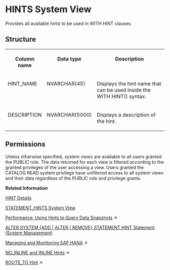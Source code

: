 <!-- loiof55ce8e92a6744f3a4ee9f350cfb6453 -->

# HINTS System View

Provides all available hints to be used in WITH HINT clauses.



## Structure


<table>
<tr>
<th valign="top">

Column name

</th>
<th valign="top">

Data type

</th>
<th valign="top">

Description

</th>
</tr>
<tr>
<td valign="top">

HINT\_NAME

</td>
<td valign="top">

NVARCHAR\(45\)

</td>
<td valign="top">

Displays the hint name that can be used inside the WITH HINT\(\) syntax.

</td>
</tr>
<tr>
<td valign="top">

DESCRIPTION

</td>
<td valign="top">

NVARCHAR\(5000\)

</td>
<td valign="top">

Displays a description of the hint.

</td>
</tr>
</table>



<a name="loiof55ce8e92a6744f3a4ee9f350cfb6453__section_nq5_prb_dzb"/>

## Permissions

Unless otherwise specified, system views are available to all users granted the PUBLIC role. The data returned for each view is filtered according to the granted privileges of the user accessing a view. Users granted the CATALOG READ system privilege have unfiltered access to all system views and their data regardless of the PUBLIC role and privilege grants.

**Related Information**  


[HINT Details](../../010-SQL-Reference/012-SQL-Statements/hint-details-4ba9edc.md "The SQL Optimizer usually determines the access path (for example, index search versus table scan) on the basis of the costs (Cost-Based Optimizer). You can override the SQL Optimizer choice by explicitly specifying hints in the query that enforces a certain access path.")

[STATEMENT\_HINTS System View](statement-hints-system-view-161a91a.md "Provides information about statement hints, including when they were last enabled and/or disabled and by whom.")

[Performance: Using Hints to Query Data Snapshots](https://help.sap.com/viewer/f9c5015e72e04fffa14d7d4f7267d897/2023_4_QRC/en-US/556a518b49f84d8db770cbd068b94b65.html "Several features in SAP HANA use data snapshots to improve performance. You can use configurable hint classes as a standard way of controlling at run time how the data is selected, either from the snapshot or from the database.") :arrow_upper_right:

[ALTER SYSTEM \{ADD | ALTER | REMOVE\} STATEMENT HINT Statement \(System Management\)](../../010-SQL-Reference/012-SQL-Statements/alter-system-add-alter-remove-statement-hint-statement-system-management-1ec23ef.md "Adds, alters, or removes statement hints from the system to a specified query or statement hash.")

[Managing and Monitoring SAP HANA](https://help.sap.com/viewer/f9c5015e72e04fffa14d7d4f7267d897/2023_4_QRC/en-US/5c3891048fa44d6983801e0aeaf9af38.html "In addition to the administration tools in the SAP HANA cockpit, other resources are introduced here that are available to you to help improve the performance of your database.") :arrow_upper_right:

[NO_INLINE and INLINE Hints](https://help.sap.com/viewer/d1cb63c8dd8e4c35a0f18aef632687f0/2023_4_QRC/en-US/23531168b23340c08731b9660058ee8f.html "The SQLScript compiler combines statements to optimize code. Hints enable you to block or enforce the inlining of table variables.") :arrow_upper_right:

[ROUTE_TO Hint](https://help.sap.com/viewer/d1cb63c8dd8e4c35a0f18aef632687f0/2023_4_QRC/en-US/79a9f25f2e9a41e0a4cf03dc6b45a111.html "The ROUTE_TO hint routes the query to the specified volume ID or service type.") :arrow_upper_right:

